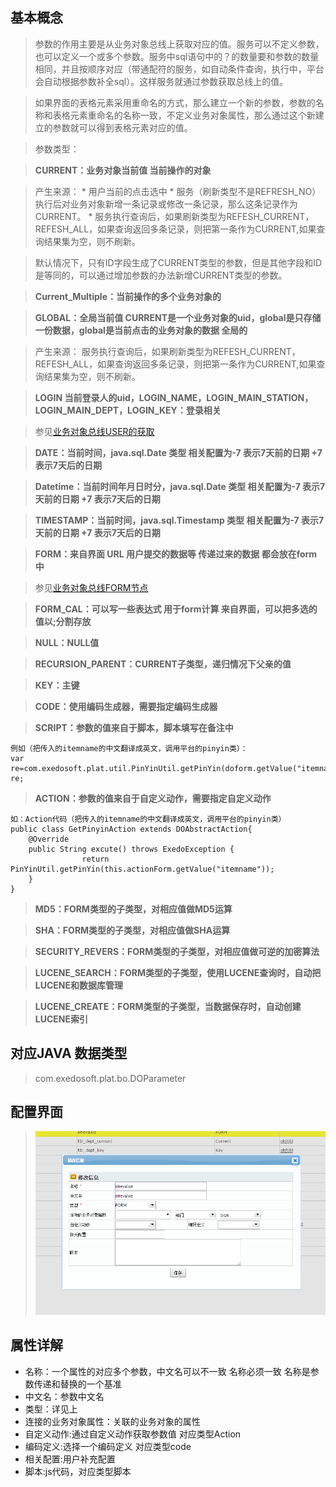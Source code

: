 ## 基本概念 ##

> 参数的作用主要是从业务对象总线上获取对应的值。服务可以不定义参数，也可以定义一个或多个参数。服务中sql语句中的？的数量要和参数的数量相同，并且按顺序对应（带通配符的服务，如自动条件查询，执行中，平台会自动根据参数补全sql）。这样服务就通过参数获取总线上的值。

> 如果界面的表格元素采用重命名的方式，那么建立一个新的参数，参数的名称和表格元素重命名的名称一致，不定义业务对象属性，那么通过这个新建立的参数就可以得到表格元素对应的值。


> 参数类型：

> <b>CURRENT：业务对象当前值 当前操作的对象</b>

> 产生来源：
    * 用户当前的点击选中
    * 服务（刷新类型不是REFRESH\_NO）执行后对业务对象新增一条记录或修改一条记录，那么这条记录作为CURRENT。
    * 服务执行查询后，如果刷新类型为REFESH\_CURRENT，REFESH\_ALL，如果查询返回多条记录，则把第一条作为CURRENT,如果查询结果集为空，则不刷新。

> 默认情况下，只有ID字段生成了CURRENT类型的参数，但是其他字段和ID是等同的，可以通过增加参数的办法新增CURRENT类型的参数。

> <b>Current_Multiple：当前操作的多个业务对象的</b>

> <b>GLOBAL：全局当前值 CURRENT是一个业务对象的uid，global是只存储一份数据，global是当前点击的业务对象的数据 全局的</b>

> 产生来源：
> 服务执行查询后，如果刷新类型为REFESH\_CURRENT，REFESH\_ALL，如果查询返回多条记录，则把第一条作为CURRENT,如果查询结果集为空，则不刷新。


> <b>LOGIN 当前登录人的uid，LOGIN_NAME，LOGIN_MAIN_STATION，LOGIN_MAIN_DEPT，LOGIN_KEY：登录相关 </b>

> 参见[业务对象总线USER的获取](BusinessObjectBus.md#USER%E7%9A%84%E8%8E%B7%E5%8F%96)


> <b>DATE：当前时间，java.sql.Date 类型 相关配置为-7 表示7天前的日期 +7 表示7天后的日期 </b>

> <b>Datetime：当前时间年月日时分，java.sql.Date 类型  相关配置为-7 表示7天前的日期 +7 表示7天后的日期 </b>

> <b>TIMESTAMP：当前时间，java.sql.Timestamp 类型  相关配置为-7 表示7天前的日期 +7 表示7天后的日期 </b>

> <b>FORM：来自界面 URL 用户提交的数据等 传递过来的数据 都会放在form中</b>

> 参见[业务对象总线FORM节点](BusinessObjectBus.md#FORM%E8%8A%82%E7%82%B9)


> <b>FORM_CAL：可以写一些表达式 用于form计算 来自界面，可以把多选的值以;分割存放</b>

> <b>NULL：NULL值 </b>

> <b>RECURSION_PARENT：CURRENT子类型，递归情况下父亲的值 </b>

> <b>KEY：主键 </b>

> <b>CODE：使用编码生成器，需要指定编码生成器 </b>

> <b>SCRIPT：参数的值来自于脚本，脚本填写在备注中 </b> 
```
例如（把传入的itemname的中文翻译成英文，调用平台的pinyin类）：
var re=com.exedosoft.plat.util.PinYinUtil.getPinYin(doform.getValue("itemname"));
re;
```
> <b>ACTION：参数的值来自于自定义动作，需要指定自定义动作 </b>
```
如：Action代码（把传入的itemname的中文翻译成英文，调用平台的pinyin类）
public class GetPinyinAction extends DOAbstractAction{
	@Override
	public String excute() throws ExedoException {
				return PinYinUtil.getPinYin(this.actionForm.getValue("itemname"));
	}
}
```
> <b>MD5：FORM类型的子类型，对相应值做MD5运算 </b>

> <b>SHA：FORM类型的子类型，对相应值做SHA运算 </b>

> <b>SECURITY_REVERS：FORM类型的子类型，对相应值做可逆的加密算法 </b>

> <b>LUCENE_SEARCH：FORM类型的子类型，使用LUCENE查询时，自动把LUCENE和数据库管理 </b>

> <b>LUCENE_CREATE：FORM类型的子类型，当数据保存时，自动创建LUCENE索引 </b>




## 对应JAVA 数据类型 ##
> com.exedosoft.plat.bo.DOParameter

## 配置界面 ##

> ![imgs/para_config.png](imgs/para_config.png)

## 属性详解 ##

- 名称：一个属性的对应多个参数，中文名可以不一致 名称必须一致 名称是参数传递和替换的一个基准 
- 中文名：参数中文名
- 类型：详见上
- 连接的业务对象属性：关联的业务对象的属性
- 自定义动作:通过自定义动作获取参数值 对应类型Action
- 编码定义:选择一个编码定义 对应类型code
- 相关配置:用户补充配置
- 脚本:js代码，对应类型脚本
